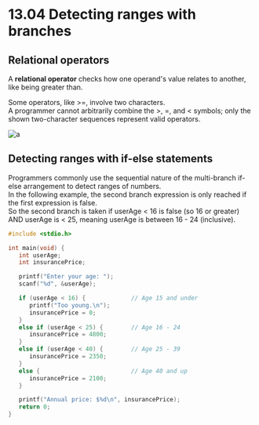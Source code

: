# 13.04 Detecting ranges with branches

## Relational operators
A **relational operator** checks how one operand's value relates to another, like being greater than.

Some operators, like >=, involve two characters.   
A programmer cannot arbitrarily combine the >, =, and < symbols; only the shown two-character sequences represent valid operators.   

![a](https://github.com/ijaejun1025/CIS224-Computer_Architecture/assets/154036705/2ecbfb32-203a-48e2-8d79-623d89b762ce)

## Detecting ranges with if-else statements
Programmers commonly use the sequential nature of the multi-branch if-else arrangement to detect ranges of numbers.   
In the following example, the second branch expression is only reached if the first expression is false.   
So the second branch is taken if userAge < 16 is false (so 16 or greater) AND userAge is < 25, meaning userAge is between 16 - 24 (inclusive).   

```c
#include <stdio.h>

int main(void) {
   int userAge;
   int insurancePrice;

   printf("Enter your age: ");
   scanf("%d", &userAge);

   if (userAge < 16) {             // Age 15 and under
      printf("Too young.\n");
      insurancePrice = 0;
   }
   else if (userAge < 25) {        // Age 16 - 24
      insurancePrice = 4800;
   }
   else if (userAge < 40) {        // Age 25 - 39
      insurancePrice = 2350;
   }
   else {                          // Age 40 and up
      insurancePrice = 2100;
   }

   printf("Annual price: $%d\n", insurancePrice);
   return 0;
}
```
